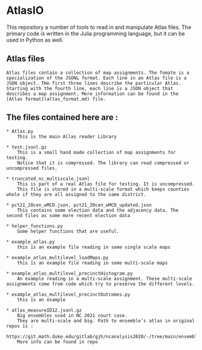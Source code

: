 # AtlasIO

This repository a number of tools to read in and manipulate Atlas files. The primary code is written in the Julia programming language, but it can be used in Python as well.


 ## Atlas files
    Atlas files contain a collection of map assignments. The fomate is a specialization of the JSONL format. Each line in an Atlas file is a JSON object. THe first three lines describe the particular Atlas. Starting with the fourth line, each line is a JSON object that describes a map assignment. More information can be found in the [Atlas format](altas_format.md) file.  

## The files contained here are : 
    * Atlas.py
        This is the main Allas reader Library 

    * test.jsonl.gz
        This is a small hand made collection of map assignments for testing.
        Notice that it is compressed. The library can read compressed or uncompressed files.

    * truncated_nc_multiscale.jsonl
        This is part of a real Atlas file for testing. It is uncompressed. 
        This file is stored in a multi-scale format which keeps counties whole if they are all assigned to the same district. 

    * pct21_20cen_wMCD.json, pct21_20cen_wMCD_updated.json
        This contains some election data and the adjacency data. The second files as some more recent election data

    * helper_functions.py 
        Some helper functions that are useful.

    * example_atlas.py
        this is an example file reading in some single scale maps

    * example_atlas_multilevel_loadMaps.py
        this is an example file reading in some multi-scale maps

    * example_atlas_multilevel_precinctHistogram.py
        An example reading in a multi-scale assignment. These multi-scale assignments come from code which try to preserve the different levels.

    * example_atlas_multilevel_precinctOutcomes.py
        this is an example 
    
    * atlas_measureID12.jsonl.gz
        Big ensembles used in NC 2021 court case.
        They are multi-scale and big. Path to ensemble’s atlas in original repos is : 
        https://git.math.duke.edu/gitlab/gjh/ncanalysis2020/-/tree/main/ensembles/congressional
        More info can be found in repo


